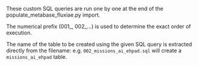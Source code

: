 These custom SQL queries are run one by one at the end of the populate_metabase_fluxiae.py import.

The numerical prefix (001_, 002_...) is used to determine the exact order of execution.

The name of the table to be created using the given SQL query is extracted directly from the filename: e.g. `002_missions_ai_ehpad.sql` will create a `missions_ai_ehpad` table.